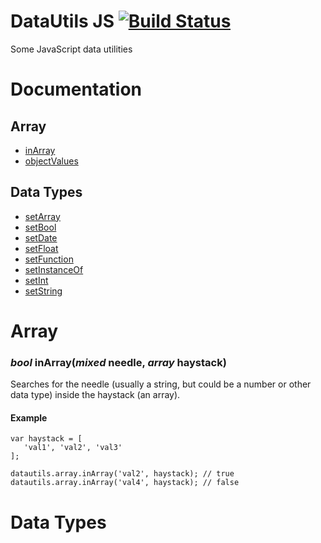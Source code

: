 # DataUtils JS [![Build Status](https://travis-ci.org/riggerthegeek/datautils-js.png?branch=master)](https://travis-ci.org/riggerthegeek/datautils-js)

Some JavaScript data utilities

# Documentation

## Array
 - [inArray](#inArray)
 - [objectValues](#objectValues)

## Data Types
 - [setArray](#setArray)
 - [setBool](#setBool)
 - [setDate](#setDate)
 - [setFloat](#setFloat)
 - [setFunction](#setFunction)
 - [setInstanceOf](#setInstanceOf)
 - [setInt](#setInt)
 - [setString](#setString)

# Array

### _bool_ inArray(_mixed_ needle, _array_ haystack)

Searches for the needle (usually a string, but could be a number or other data type) inside the haystack (an array).

#### Example

    var haystack = [
       'val1', 'val2', 'val3'
    ];
    
    datautils.array.inArray('val2', haystack); // true
    datautils.array.inArray('val4', haystack); // false

# Data Types